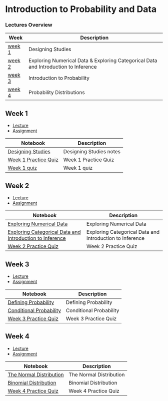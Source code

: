 # Introduction to Probability and Data

### Lectures Overview

| Week | Description |
|--------------------------------------------------------------------------------------------------------------|-------------------------------------------------------------------------------------------------------------------------------------------------------------------|
| [week 1](https://github.com/tuanavu/coursera-duke/tree/master/statistics_with_R/1_probability_intro#week-1) | Designing Studies |
| [week 2](https://github.com/tuanavu/coursera-duke/tree/master/statistics_with_R/1_probability_intro#week-2) | Exploring Numerical Data & Exploring Categorical Data and Introduction to Inference |
| [week 3](https://github.com/tuanavu/coursera-duke/tree/master/statistics_with_R/1_probability_intro#week-3) | Introduction to Probability |
| [week 4](https://github.com/tuanavu/coursera-duke/tree/master/statistics_with_R/1_probability_intro#week-4) | Probability Distributions |

## Week 1

- [Lecture](https://github.com/tuanavu/coursera-duke/tree/master/statistics_with_R/1_probability_intro/lecture/week1)
- [Assignment](https://github.com/tuanavu/coursera-duke/tree/master/statistics_with_R/1_probability_intro/assignment/week1)

| Notebook | Description |
|--------------------------------------------------------------------------------------------------------------|-------------------------------------------------------------------------------------------------------------------------------------------------------------------|
| [Designing Studies](http://nbviewer.jupyter.org/github/tuanavu/coursera-duke/blob/master/statistics_with_R/1_probability_intro/lecture/week1/Designing%20Studies.ipynb) | Designing Studies notes |
| [Week 1 Practice Quiz](http://nbviewer.jupyter.org/github/tuanavu/coursera-duke/blob/master/statistics_with_R/1_probability_intro/lecture/week1/week1-practice-quiz.ipynb) | Week 1 Practice Quiz |
| [Week 1 quiz](http://nbviewer.jupyter.org/github/tuanavu/coursera-duke/blob/master/statistics_with_R/1_probability_intro/lecture/week1/week1-quiz.ipynb) | Week 1 quiz |

## Week 2

- [Lecture](https://github.com/tuanavu/coursera-duke/tree/master/statistics_with_R/1_probability_intro/lecture/week2)
- [Assignment](https://github.com/tuanavu/coursera-duke/tree/master/statistics_with_R/1_probability_intro/assignment/week2)

| Notebook | Description |
|--------------------------------------------------------------------------------------------------------------|-------------------------------------------------------------------------------------------------------------------------------------------------------------------|
| [Exploring Numerical Data](http://nbviewer.jupyter.org/github/tuanavu/coursera-duke/blob/master/statistics_with_R/1_probability_intro/lecture/week2/Exploring%20Numerical%20Data.ipynb) | Exploring Numerical Data |
| [Exploring Categorical Data and Introduction to Inference](http://nbviewer.jupyter.org/github/tuanavu/coursera-duke/blob/master/statistics_with_R/1_probability_intro/lecture/week2/Exploring%20Categorical%20Data%20and%20Introduction%20to%20Inference.ipynb) | Exploring Categorical Data and Introduction to Inference |
| [Week 2 Practice Quiz](http://nbviewer.jupyter.org/github/tuanavu/coursera-duke/blob/master/statistics_with_R/1_probability_intro/lecture/week2/week2-practice-quiz.ipynb) | Week 2 Practice Quiz |

## Week 3

- [Lecture](https://github.com/tuanavu/coursera-duke/tree/master/statistics_with_R/1_probability_intro/lecture/week3)
- [Assignment](https://github.com/tuanavu/coursera-duke/tree/master/statistics_with_R/1_probability_intro/assignment/week3)

| Notebook | Description |
|--------------------------------------------------------------------------------------------------------------|-------------------------------------------------------------------------------------------------------------------------------------------------------------------|
| [Defining Probability](http://nbviewer.jupyter.org/github/tuanavu/coursera-duke/blob/master/statistics_with_R/1_probability_intro/lecture/week3/Defining%20Probability.ipynb) | Defining Probability |
| [Conditional Probability](http://nbviewer.jupyter.org/github/tuanavu/coursera-duke/blob/master/statistics_with_R/1_probability_intro/lecture/week3/Conditional%20Probability.ipynb) | Conditional Probability |
| [Week 3 Practice Quiz](http://nbviewer.jupyter.org/github/tuanavu/coursera-duke/blob/master/statistics_with_R/1_probability_intro/lecture/week3/week3-practice-quiz.ipynb) | Week 3 Practice Quiz |

## Week 4

- [Lecture](https://github.com/tuanavu/coursera-duke/tree/master/statistics_with_R/1_probability_intro/lecture/week4)
- [Assignment](https://github.com/tuanavu/coursera-duke/tree/master/statistics_with_R/1_probability_intro/assignment/week4)

| Notebook | Description |
|--------------------------------------------------------------------------------------------------------------|-------------------------------------------------------------------------------------------------------------------------------------------------------------------|
| [The Normal Distribution ](http://nbviewer.jupyter.org/github/tuanavu/coursera-duke/blob/master/statistics_with_R/1_probability_intro/lecture/week4/The%20Normal%20Distribution.ipynb) | The Normal Distribution |
| [Binomial Distribution](http://nbviewer.jupyter.org/github/tuanavu/coursera-duke/blob/master/statistics_with_R/1_probability_intro/lecture/week4/Binomial%20Distribution.ipynb) | Binomial Distribution |
| [Week 4 Practice Quiz](http://nbviewer.jupyter.org/github/tuanavu/coursera-duke/blob/master/statistics_with_R/1_probability_intro/lecture/week4/week4-practice-quiz.ipynb) | Week 4 Practice Quiz |
